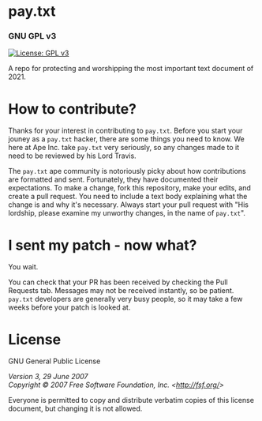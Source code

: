 # pay.txt
### GNU GPL v3
[![License: GPL v3](https://img.shields.io/badge/License-GPLv3-blue.svg)](https://www.gnu.org/licenses/gpl-3.0)    

A repo for protecting and worshipping the most important text document of 2021. 

# How to contribute? 
Thanks for your interest in contributing to `pay.txt`. Before you start your jouney as a `pay.txt` hacker, there are some things you need to know. We here at Ape Inc. take `pay.txt` very seriously, so any changes made to it need to be reviewed by his Lord Travis. 

The `pay.txt` ape community is notoriously picky about how contributions are formatted and sent. Fortunately, they have documented their expectations. To make a change, fork this repository, make your edits, and create a pull request. You need to include a text body explaining what the change is and why it's necessary. Always start your pull request with "His lordship, please examine my unworthy changes, in the name of `pay.txt`".

# I sent my patch - now what?
You wait.

You can check that your PR has been received by checking the Pull Requests tab. Messages may not be received instantly, so be patient. `pay.txt` developers are generally very busy people, so it may take a few weeks before your patch is looked at.

# License

GNU General Public License

_Version 3, 29 June 2007_  
_Copyright © 2007 Free Software Foundation, Inc. &lt;<http://fsf.org/>&gt;_

Everyone is permitted to copy and distribute verbatim copies of this license
document, but changing it is not allowed.

